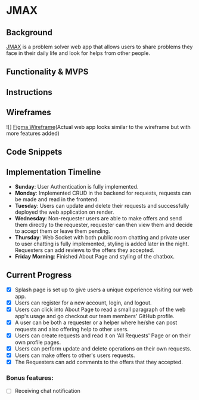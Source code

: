 # JMAX

## Background
[JMAX](https://jmax.onrender.com/) is a problem solver web app that allows users to share problems they face in their daily life and look for helps from other people.

## Functionality & MVPS

## Instructions

## Wireframes
![]
[Figma Wireframe](https://www.figma.com/file/cfMrJpV8rWh5eTn9W9nTJH/MERN-Wireframe?type=design&node-id=9%3A2&mode=design&t=Pfhp7PTICqIa2JkT-1)(Actual web app looks similar to the wireframe but with more features added)

## Code Snippets

## Implementation Timeline
- __Sunday__: User Authentication is fully implemented.
- __Monday__: Implemented CRUD in the backend for requests, requests can be made and read in the frontend.
- __Tuesday__: Users can update and delete their requests and successfully deployed the web application on render.
- __Wednesday__: Non-requester users are able to make offers and send them directly to the requester, requester can then view them and decide to accept them or leave them pending.
- __Thursday__: Web Socket with both public room chatting and private user to user chatting is fully implemented, styling is added later in the night. Requesters can add reviews to the offers they accepted.
- __Friday Morning__: Finished About Page and styling of the chatbox.

## Current Progress
- [x] Splash page is set up to give users a unique experience visiting our web app.
- [x] Users can register for a new account, login, and logout.
- [x] Users can click into About Page to read a small paragraph of the web app's usage and go checkout our team members' GitHub profile.
- [x] A user can be both a requester or a helper where he/she can post requests and also offering help to other users. 
- [x] Users can create requests and read it on 'All Requests' Page or on their own profile pages.
- [x] Users can perform update and delete operations on their own requests.
- [x] Users can make offers to other's users requests.
- [x] The Requesters can add comments to the offers that they accepted.

### Bonus features:
- [ ] Receiving chat notification

